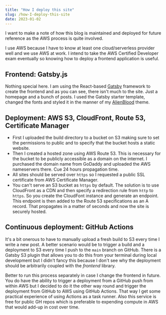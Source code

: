 ```yaml
---
title: "How I deploy this site"
slug: /how-I-deploy-this-site
date: 2023-01-02
---
```


I want to make a note of how this blog is maintained and deployed for future reference as the AWS process is quite involved.

I use AWS because I have to know at least one cloud/serverless provider well and we use AWS at work. I intend to take the AWS Certified Developer exam eventually so knowing how to deploy a frontend application is useful.

## Frontend: Gatsby.js

Nothing special here. I am using the React-based [Gatsby]() framework to create the frontend and as you can see, there isn't much to the site. Just a homepage and a bunch of posts. I used the Gatsby starter template, changed the fonts and styled it in the manner of my [AlienBlood]() theme.

## Deployment: AWS S3, CloudFront, Route 53, Certificate Manager

- First I uploaded the build directory to a bucket on S3 making sure to set the permissions to public and to specify that the bucket hosts a static website.
- Then I created a hosted zone using AWS Route 53. This is necessary for the bucket to be publicly accessible as a domain on the internet. I purchased the domain name from GoDaddy and uploaded the AWS nameservers there. Cue 24 hours propagation time.
- All sites should be served over `https` so I requested a public SSL certificate from AWS Certificate Manager.
- You can't serve an S3 bucket as `https` by default. The solution is to use CloudFront as a CDN and then specify a redirection rule from `http` to `https`. So you create the CloudFont instance and generate an endpoint. This endpoint is then added to the Route 53 specifications as an A record. That propagates in a matter of seconds and now the site is securely hosted.

## Continuous deployment: GitHub Actions

It's a bit onerous to have to manually upload a fresh build to S3 every time I write a new post. A better scenario would be to trigger a build and a deployment to S3 every time I push to the `main` branch on GitHub. There is a Gatsby S3 plugin that allows you to do this from your terminal during local development but I didn't fancy this because I don't see why the deployment should be arbitrarily coupled with the _frontend_ library.

Better to run this process separately in case I change the frontend in future. You do have the ability to trigger a deployment from a GitHub push from within AWS but I decided to do it the other way round and trigger the deployment from GitHub to AWS using GitHub Actions. That way I get some practical experience of using Actions as a task runner. Also this service is free for public GH repos which is preferable to expending compute in AWS that would add-up in cost over time.
